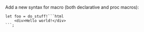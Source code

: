 Add a new syntax for macro (both declarative and proc macros):

````
let foo = do_stuff!```html
    <div>Hello world!</div>
```;
````